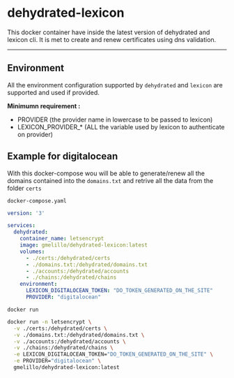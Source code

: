 # dehydrated-lexicon

This docker container have inside the latest version of dehydrated and lexicon cli.
It is met to create and renew certificates using dns validation.

---

## Environment

All the environment configuration supported by `dehydrated` and `lexicon` are supported and used if provided.

**Minimumn requirement :**

- PROVIDER (the provider name in lowercase to be passed to lexicon)
- LEXICON_PROVIDER_* (ALL the variable used by lexicon to authenticate on provider)

## Example for digitalocean

With this docker-compose wou will be able to generate/renew all the domains contained into the `domains.txt` and retrive all the data from the folder `certs`

`docker-compose.yaml`
```yaml
version: '3'

services:
  dehydrated:
    container_name: letsencrypt
    image: gmelillo/dehydrated-lexicon:latest
    volumes:
      - ./certs:/dehydrated/certs
      - ./domains.txt:/dehydrated/domains.txt
      - ./accounts:/dehydrated/accounts
      - ./chains:/dehydrated/chains
    environment:
      LEXICON_DIGITALOCEAN_TOKEN: "DO_TOKEN_GENERATED_ON_THE_SITE"
      PROVIDER: "digitalocean"
```

`docker run`
```bash
docker run -n letsencrypt \
  -v ./certs:/dehydrated/certs \
  -v ./domains.txt:/dehydrated/domains.txt \
  -v ./accounts:/dehydrated/accounts \
  -v ./chains:/dehydrated/chains \
  -e LEXICON_DIGITALOCEAN_TOKEN="DO_TOKEN_GENERATED_ON_THE_SITE" \
  -e PROVIDER="digitalocean" \
  gmelillo/dehydrated-lexicon:latest
```
